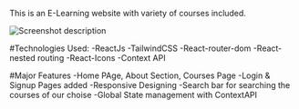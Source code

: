 This is an E-Learning website with variety of courses included.

![Screenshot description](image_link_here)




#Technologies Used:
-ReactJs
-TailwindCSS
-React-router-dom
-React-nested routing
-React-Icons
-Context API


#Major Features
-Home PAge, About Section, Courses Page
-Login & Signup Pages added
-Responsive Designing
-Search bar for searching the courses of our choise
-Global State management with ContextAPI

